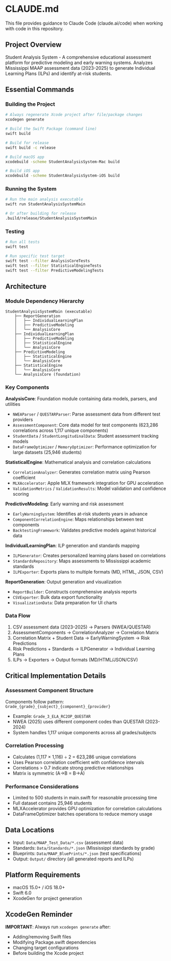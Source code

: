 # CLAUDE.md

This file provides guidance to Claude Code (claude.ai/code) when working with code in this repository.

## Project Overview
Student Analysis System - A comprehensive educational assessment platform for predictive modeling and early warning systems. Analyzes Mississippi MAAP assessment data (2023-2025) to generate Individual Learning Plans (ILPs) and identify at-risk students.

## Essential Commands

### Building the Project
```bash
# Always regenerate Xcode project after file/package changes
xcodegen generate

# Build the Swift Package (command line)
swift build

# Build for release
swift build -c release

# Build macOS app
xcodebuild -scheme StudentAnalysisSystem-Mac build

# Build iOS app  
xcodebuild -scheme StudentAnalysisSystem-iOS build
```

### Running the System
```bash
# Run the main analysis executable
swift run StudentAnalysisSystemMain

# Or after building for release
.build/release/StudentAnalysisSystemMain
```

### Testing
```bash
# Run all tests
swift test

# Run specific test target
swift test --filter AnalysisCoreTests
swift test --filter StatisticalEngineTests
swift test --filter PredictiveModelingTests
```

## Architecture

### Module Dependency Hierarchy
```
StudentAnalysisSystemMain (executable)
    ├── ReportGeneration
    │   ├── IndividualLearningPlan
    │   ├── PredictiveModeling
    │   └── AnalysisCore
    ├── IndividualLearningPlan
    │   ├── PredictiveModeling
    │   ├── StatisticalEngine
    │   └── AnalysisCore
    ├── PredictiveModeling
    │   ├── StatisticalEngine
    │   └── AnalysisCore
    ├── StatisticalEngine
    │   └── AnalysisCore
    └── AnalysisCore (foundation)
```

### Key Components

**AnalysisCore**: Foundation module containing data models, parsers, and utilities
- `NWEAParser` / `QUESTARParser`: Parse assessment data from different test providers
- `AssessmentComponent`: Core data model for test components (623,286 correlations across 1,117 unique components)
- `StudentData` / `StudentLongitudinalData`: Student assessment tracking models
- `DataFrameOptimizer` / `MemoryOptimizer`: Performance optimization for large datasets (25,946 students)

**StatisticalEngine**: Mathematical analysis and correlation calculations
- `CorrelationAnalyzer`: Generates correlation matrix using Pearson coefficient
- `MLXAccelerator`: Apple MLX framework integration for GPU acceleration
- `ValidationMetrics` / `ValidationResults`: Model validation and confidence scoring

**PredictiveModeling**: Early warning and risk assessment
- `EarlyWarningSystem`: Identifies at-risk students years in advance
- `ComponentCorrelationEngine`: Maps relationships between test components
- `BacktestingFramework`: Validates predictive models against historical data

**IndividualLearningPlan**: ILP generation and standards mapping
- `ILPGenerator`: Creates personalized learning plans based on correlations
- `StandardsRepository`: Maps assessments to Mississippi academic standards
- `ILPExporter`: Exports plans to multiple formats (MD, HTML, JSON, CSV)

**ReportGeneration**: Output generation and visualization
- `ReportBuilder`: Constructs comprehensive analysis reports
- `CSVExporter`: Bulk data export functionality
- `VisualizationData`: Data preparation for UI charts

### Data Flow
1. CSV assessment data (2023-2025) → Parsers (NWEA/QUESTAR)
2. AssessmentComponents → CorrelationAnalyzer → Correlation Matrix
3. Correlation Matrix + Student Data → EarlyWarningSystem → Risk Predictions
4. Risk Predictions + Standards → ILPGenerator → Individual Learning Plans
5. ILPs → Exporters → Output formats (MD/HTML/JSON/CSV)

## Critical Implementation Details

### Assessment Component Structure
Components follow pattern: `Grade_{grade}_{subject}_{component}_{provider}`
- Example: `Grade_3_ELA_RC2OP_QUESTAR`
- NWEA (2025) uses different component codes than QUESTAR (2023-2024)
- System handles 1,117 unique components across all grades/subjects

### Correlation Processing
- Calculates (1,117 × 1,116) ÷ 2 = 623,286 unique correlations
- Uses Pearson correlation coefficient with confidence intervals
- Correlations > 0.7 indicate strong predictive relationships
- Matrix is symmetric (A→B = B→A)

### Performance Considerations
- Limited to 500 students in main.swift for reasonable processing time
- Full dataset contains 25,946 students
- MLXAccelerator provides GPU optimization for correlation calculations
- DataFrameOptimizer batches operations to reduce memory usage

## Data Locations
- Input: `Data/MAAP_Test_Data/*.csv` (assessment data)
- Standards: `Data/Standards/*.json` (Mississippi standards by grade)
- Blueprints: `Data/MAAP_BluePrints/*.json` (test specifications)
- Output: `Output/` directory (all generated reports and ILPs)

## Platform Requirements
- macOS 15.0+ / iOS 18.0+
- Swift 6.0
- XcodeGen for project generation

## XcodeGen Reminder
**IMPORTANT**: Always run `xcodegen generate` after:
- Adding/removing Swift files
- Modifying Package.swift dependencies
- Changing target configurations
- Before building the Xcode project